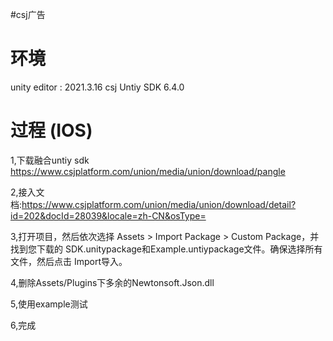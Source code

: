 
#csj广告 

# 环境

unity editor : 2021.3.16
csj Untiy SDK 6.4.0

# 过程 (IOS)

1,下载融合untiy sdk  https://www.csjplatform.com/union/media/union/download/pangle

2,接入文档:https://www.csjplatform.com/union/media/union/download/detail?id=202&docId=28039&locale=zh-CN&osType=

3,打开项目，然后依次选择 Assets > Import Package > Custom Package，并找到您下载的 SDK.unitypackage和Example.untiypackage文件。确保选择所有文件，然后点击 Import导入。

4,删除Assets/Plugins下多余的Newtonsoft.Json.dll

5,使用example测试

6,完成